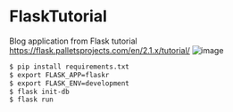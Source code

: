 # FlaskTutorial
Blog application from Flask tutorial https://flask.palletsprojects.com/en/2.1.x/tutorial/
![image](https://user-images.githubusercontent.com/92286511/170388630-a86db813-0c6a-4cce-abcb-b4e56911f494.png)
```bash
$ pip install requirements.txt
$ export FLASK_APP=flaskr
$ export FLASK_ENV=development
$ flask init-db
$ flask run
````
